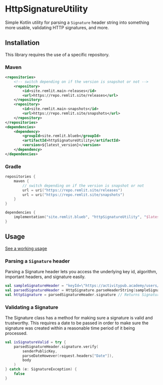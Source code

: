 # HttpSignatureUtility

Simple Kotlin utility for parsing a `Signature` header string into something more usable, validating HTTP signatures, and more.

## Installation

This library requires the use of a specific repository.

### Maven

```xml
<repositories>
    <!-- switch depending on if the version is snapshot or not -->
    <repository>
        <id>site.remlit.main-releases</id>
        <url>https://repo.remlit.site/releases</url>
    </repository>
    <repository>
        <id>site.remlit.main-snapshots</id>
        <url>https://repo.remlit.site/snapshots</url>
    </repository>
</repositories>
<dependencies>
    <dependency>
        <groupId>site.remlit.blueb</groupId>
        <artifactId>httpSignatureUtility</artifactId>
        <version>${latest_version}</version>
    </dependency>
</dependencies>
```

### Gradle 

```kotlin
repositories {
    maven {
        // switch depending on if the version is snapshot or not
        url = uri("https://repo.remlit.site/releases")
        url = uri("https://repo.remlit.site/snapshots")
    }
}

dependencies {
    implementation("site.remlit.blueb", "httpSignatureUtility", "$latestVersion")
}
```

## Usage

[See a working usage](https://github.com/ihateblueb/aster-kt/blob/main/src/main/kotlin/service/ap/ApValidationService.kt)

### Parsing a `Signature` header

Parsing a Signature header lets you access the underlying key id, algorithm, important headers, and signature easily.

```kotlin
val sampleSignatureHeader = "keyId=\"https://activitypub.academy/users/bedacia_tukaban#main-key\",algorithm=\"rsa-sha256\",headers=\"(request-target) host date digest content-type\",signature=\"BAuQOg3NI6bf2cnx1PJaT+wvdh2qZcS5ZWi/Lbf15JJeBOzoypC0ZdNiE2BXKPPeuK2mbZF7ofscpbRqS7A9mdag/qvNl8z/CkSCyEbFOCm6wd1hlKsh8hXQQBCM2pb3yKhonEviqBbWt2S+bClS9JY5SDgexpdWGOFM6CUy0G7rvvt16mXAvpwh94NycnnssENxqGJCAIDsvo/b9ETjr6U7Vc9sCvoy7vMjmH9j3IdsAq55Xp3UbxggHHLHhtmHRH9VmI02FL9bc3QOBWHGlDNs0nx31IzTAJqGOLcnjkvjGTRx+k3jd4YDrwF0pmX5JM7w5vYJdCLsRoyuqHrXcA==\""
val parsedSignatureHeader = HttpSignature.parseHeaderString(sampleSignatureHeader)
val httpSignature = parsedSignatureHeader.signature // Returns Signature
```

### Validating a Signature

The Signature class has a method for making sure a signature is valid and trustworthy. 
This requires a date to be passed in order to make sure the signature was created within a reasonable time period of it being processed.

```kotlin
val isSignatureValid = try {
    parsedSignatureHeader.signature.verify(
        senderPublicKey,
        parseDateHowever(request.headers["Date"]),
        body
    )
} catch (e: SignatureException) {
    false
}
```